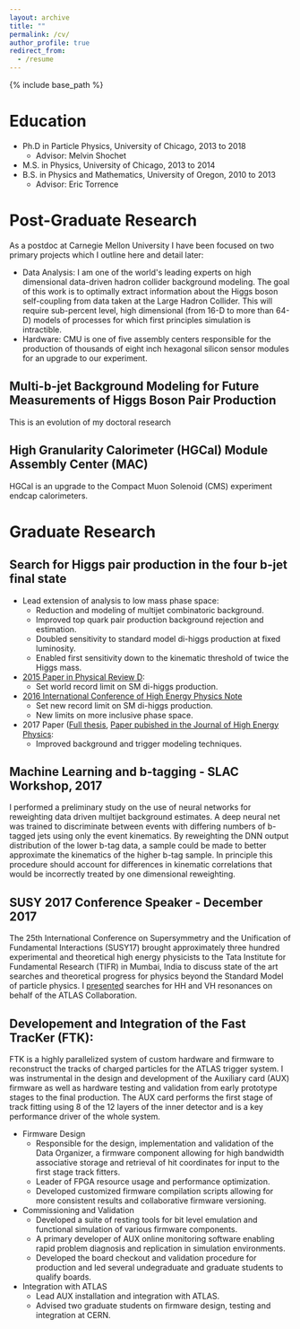 ```yaml
---
layout: archive
title: ""
permalink: /cv/
author_profile: true
redirect_from:
  - /resume
---
```


{% include base_path %}

Education
======
* Ph.D in Particle Physics, University of Chicago, 2013 to 2018
  * Advisor: Melvin Shochet
* M.S. in Physics, University of Chicago, 2013 to 2014
* B.S. in Physics and Mathematics, University of Oregon, 2010 to 2013
  * Advisor: Eric Torrence


Post-Graduate Research
======

As a postdoc at Carnegie Mellon University I have been focused on two primary projects which I outline here and detail later:
* Data Analysis: I am one of the world's leading experts on high dimensional data-driven hadron collider background modeling. The goal of this work is to optimally extract information about the Higgs boson self-coupling from data taken at the Large Hadron Collider. This will require sub-percent level, high dimensional (from 16-D to more than 64-D) models of processes for which first principles simulation is intractible.
* Hardware: CMU is one of five assembly centers responsible for the production of thousands of eight inch hexagonal silicon sensor modules for an upgrade to our experiment.


Multi-b-jet Background Modeling for Future Measurements of Higgs Boson Pair Production
------

This is an evolution of my doctoral research 


High Granularity Calorimeter (HGCal) Module Assembly Center (MAC)
------

HGCal is an upgrade to the Compact Muon Solenoid (CMS) experiment endcap calorimeters. 


Graduate Research
======

Search for Higgs pair production in the four b-jet final state
------
* Lead extension of analysis to low mass phase space:
  * Reduction and modeling of multijet combinatoric background.
  * Improved top quark pair production background rejection and estimation.
  * Doubled sensitivity to standard model di-higgs production at fixed luminosity.
  * Enabled first sensitivity down to the kinematic threshold of twice the Higgs mass.
* [2015 Paper in Physical Review D](https://journals.aps.org/prd/abstract/10.1103/PhysRevD.94.052002 "PhysRevD.94.052002"):
  * Set world record limit on SM di-higgs production.
* [2016 International Conference of High Energy Physics Note](https://cds.cern.ch/record/2206131 "CDS 2206131")
  * Set new record limit on SM di-higgs production.
  * New limits on more inclusive phase space.
* 2017 Paper ([Full thesis](https://cds.cern.ch/record/2644551/files/CERN-THESIS-2018-208.pdf "CDS CERN-THESIS-2018-208"), [Paper pubished in the Journal of High Energy Physics](https://link.springer.com/article/10.1007/JHEP01(2019)030 "JHEP01(2019)030"):
  * Improved background and trigger modeling techniques. 

Machine Learning and b-tagging - SLAC Workshop, 2017
------
I performed a preliminary study on the use of neural networks for reweighting data driven multijet background estimates.
A deep neural net was trained to discriminate between events with differing numbers of b-tagged jets using only the event kinematics. 
By reweighting the DNN output distribution of the lower b-tag data, a sample could be made to better approximate the kinematics of the higher b-tag sample.
In principle this procedure should account for differences in kinematic correlations that would be incorrectly treated by one dimensional reweighting.

SUSY 2017 Conference Speaker - December 2017
------
The 25th International Conference on Supersymmetry and the Unification of Fundamental Interactions (SUSY17) brought approximately three hundred experimental and theoretical high energy physicists to the Tata Institute for Fundamental Research (TIFR) in Mumbai, India to discuss state of the art searches and theoretical progress for physics beyond the Standard Model of particle physics. I [presented](https://cds.cern.ch/record/2302584 "CDS 2302584") searches for HH and VH resonances on behalf of the ATLAS Collaboration. 

Developement and Integration of the Fast TracKer (FTK):
------
FTK is a highly parallelized system of custom hardware and firmware to reconstruct the tracks of charged particles for the ATLAS trigger system. I was instrumental in the design and development of the Auxiliary card (AUX) firmware as well as hardware testing and validation from early prototype stages to the final production. The AUX card performs the first stage of track fitting using 8 of the 12 layers of the inner detector and is a key performance driver of the whole system.

* Firmware Design
  * Responsible for the design, implementation and validation of the Data Organizer, a firmware component allowing for high bandwidth associative storage and retrieval of hit coordinates for input to the first stage track fitters. 
  * Leader of FPGA resource usage and performance optimization. 
  * Developed customized firmware compilation scripts allowing for more consistent results and collaborative firmware versioning. 
* Commissioning and Validation
  * Developed a suite of resting tools for bit level emulation and functional simulation of various firmware components.
  * A primary developer of AUX online monitoring software enabling rapid problem diagnosis and replication in simulation environments.
  * Developed the board checkout and validation procedure for production and led several undegraduate and graduate students to qualify boards.
* Integration with ATLAS
  * Lead AUX installation and integration with ATLAS. 
  * Advised two graduate students on firmware design, testing and integration at CERN. 
